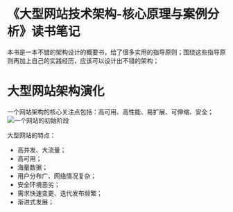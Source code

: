 # 《大型网站技术架构-核心原理与案例分析》读书笔记
本书是一本不错的架构设计的概要书，给了很多实用的指导原则；围绕这些指导原则再加上自己的实践经历，应该可以设计出不错的架构；
# 大型网站架构演化
一个网站架构的核心关注点包括：高可用、高性能、易扩展、可伸缩、安全；
![一个网站的初始阶段](https://github.com/piggy-joey/blog/blob/master/pic/reading_notes/website_tech_architech/archi.jpg?raw=true)

大型网站的特点：  
* 高并发、大流量；  
* 高可用；  
* 海量数据；
* 用户分布广、网络情况复杂；
* 安全环境恶劣；
* 需求快速变更、迭代发布频繁；
* 渐进式发展；










